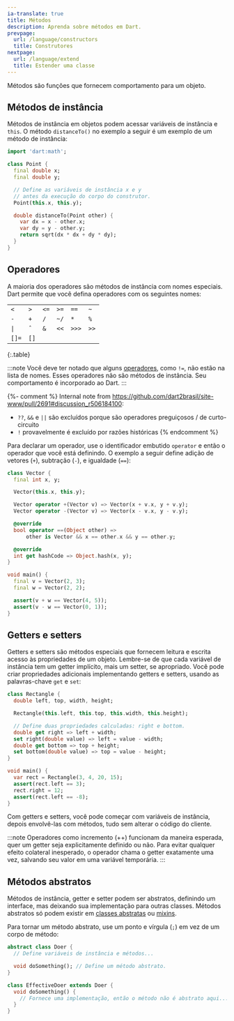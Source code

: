 ```yaml
---
ia-translate: true
title: Métodos
description: Aprenda sobre métodos em Dart.
prevpage:
  url: /language/constructors
  title: Construtores
nextpage:
  url: /language/extend
  title: Estender uma classe
---
```


<?code-excerpt replace="/ *\/\/\s+ignore_for_file:[^\n]+\n//g; /(^|\n) *\/\/\s+ignore:[^\n]+\n/$1/g; /(\n[^\n]+) *\/\/\s+ignore:[^\n]+\n/$1\n/g"?>

Métodos são funções que fornecem comportamento para um objeto.

## Métodos de instância

Métodos de instância em objetos podem acessar variáveis de instância e `this`.
O método `distanceTo()` no exemplo a seguir é um exemplo de um
método de instância:

<?code-excerpt "misc/lib/language_tour/classes/point.dart (class-with-distance-to)" plaster="none"?>
```dart
import 'dart:math';

class Point {
  final double x;
  final double y;

  // Define as variáveis de instância x e y
  // antes da execução do corpo do construtor.
  Point(this.x, this.y);

  double distanceTo(Point other) {
    var dx = x - other.x;
    var dy = y - other.y;
    return sqrt(dx * dx + dy * dy);
  }
}
```

## Operadores

A maioria dos operadores são métodos de instância com nomes especiais.
Dart permite que você defina operadores com os seguintes nomes:

|       |      |      |      |       |      |
|-------|------|------|------|-------|------|
| `<`   | `>`  | `<=` | `>=` | `==`  | `~`  |
| `-`   | `+`  | `/`  | `~/` | `*`   | `%`  |
| `\|`  | `ˆ`  | `&`  | `<<` | `>>>` | `>>` |
| `[]=` | `[]` |      |      |       |      |

{:.table}

:::note
Você deve ter notado que alguns [operadores][operators], como `!=`, não estão na
lista de nomes. Esses operadores não são métodos de instância.
Seu comportamento é incorporado ao Dart.
:::

{%- comment %}
  Internal note from https://github.com/dart2brasil/site-www/pull/2691#discussion_r506184100:
  -  `??`, `&&` e `||` são excluídos porque são operadores preguiçosos / de curto-circuito
  - `!` provavelmente é excluído por razões históricas
{% endcomment %}

Para declarar um operador, use o identificador embutido
`operator` e então o operador que você está definindo.
O exemplo a seguir define adição de vetores (`+`), subtração (`-`),
e igualdade (`==`):

<?code-excerpt "misc/lib/language_tour/classes/vector.dart"?>
```dart
class Vector {
  final int x, y;

  Vector(this.x, this.y);

  Vector operator +(Vector v) => Vector(x + v.x, y + v.y);
  Vector operator -(Vector v) => Vector(x - v.x, y - v.y);

  @override
  bool operator ==(Object other) =>
      other is Vector && x == other.x && y == other.y;

  @override
  int get hashCode => Object.hash(x, y);
}

void main() {
  final v = Vector(2, 3);
  final w = Vector(2, 2);

  assert(v + w == Vector(4, 5));
  assert(v - w == Vector(0, 1));
}
```

## Getters e setters

Getters e setters são métodos especiais que fornecem leitura e escrita
acesso às propriedades de um objeto. Lembre-se de que cada variável de instância tem
um getter implícito, mais um setter, se apropriado. Você pode criar
propriedades adicionais implementando getters e setters, usando as
palavras-chave `get` e `set`:

<?code-excerpt "misc/lib/language_tour/classes/rectangle.dart"?>
```dart
class Rectangle {
  double left, top, width, height;

  Rectangle(this.left, this.top, this.width, this.height);

  // Define duas propriedades calculadas: right e bottom.
  double get right => left + width;
  set right(double value) => left = value - width;
  double get bottom => top + height;
  set bottom(double value) => top = value - height;
}

void main() {
  var rect = Rectangle(3, 4, 20, 15);
  assert(rect.left == 3);
  rect.right = 12;
  assert(rect.left == -8);
}
```

Com getters e setters, você pode começar com variáveis de instância, depois
envolvê-las com métodos, tudo sem alterar o código do cliente.

:::note
Operadores como incremento (++) funcionam da maneira esperada, quer
um getter seja explicitamente definido ou não. Para evitar qualquer efeito colateral
inesperado, o operador chama o getter exatamente uma vez, salvando seu valor
em uma variável temporária.
:::

## Métodos abstratos

Métodos de instância, getter e setter podem ser abstratos, definindo um
interface, mas deixando sua implementação para outras classes.
Métodos abstratos só podem existir em [classes abstratas][abstract classes] ou [mixins][mixins].

Para tornar um método abstrato, use um ponto e vírgula (`;`) em vez de um corpo de método:

<?code-excerpt "misc/lib/language_tour/classes/doer.dart"?>
```dart
abstract class Doer {
  // Define variáveis de instância e métodos...

  void doSomething(); // Define um método abstrato.
}

class EffectiveDoer extends Doer {
  void doSomething() {
    // Fornece uma implementação, então o método não é abstrato aqui...
  }
}
```

[operators]: /language/operators
[abstract classes]: /language/class-modifiers#abstract
[mixins]: /language/mixins

